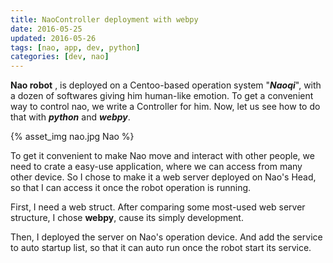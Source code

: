 ```yaml
---
title: NaoController deployment with webpy
date: 2016-05-25
updated: 2016-05-26
tags: [nao, app, dev, python]
categories: [dev, nao]
---
```



**Nao robot** , is deployed on a Centoo-based operation system "***Naoqi***", with a dozen of softwares giving him human-like emotion. To get a convenient way to control nao, we write a Controller for him. Now, let us see how to do that with ***python*** and ***webpy***. 

{% asset_img nao.jpg Nao %}

<!--more-->

To get it convenient to make Nao move and interact with other people, we need to crate a easy-use application, where we can access from many other device. So I chose to make it a web server deployed on Nao's Head, so that I can access it once the robot operation is running.

First, I need a web struct. After comparing some most-used web server structure, I chose **webpy**, cause its simply development. 

Then, I deployed the server on Nao's operation device. And add the service to auto startup list, so that it can auto run once the robot start its service.
